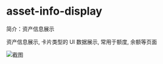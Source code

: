 # asset-info-display

简介：资产信息展示

资产信息展示, 卡片类型的 UI 数据展示, 常用于额度, 余额等页面

![截图](https://gw.alicdn.com/tfs/TB1eyr.j5qAXuNjy1XdXXaYcVXa-1882-548.png)
